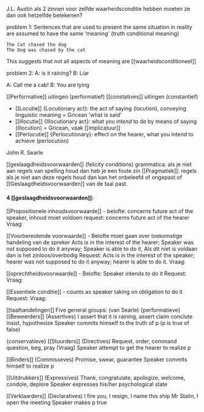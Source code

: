 J.L. Austin
als 2 zinnen voor zelfde waarheidsconditie hebben moeten ze dan ook hetzelfde betekenen?

problem 1:
Sentences that are used to present the same situation in reality are assumed to have the same 'meaning' (truth conditional meaning)

	The Cat chased the dog
	The Dog was chased by the cat

This suggests that not all aspects of meaning are [[waarheidsconditioneel]]


problem 2:
A: is it raining?
B: Liar

A: Call me a cab!
B: You are lying


[[Performative]] uitingen (performatief)
[[constatives]] uitingen (constantief)


- [[Locutie]] {Locutionary act}: the act of saying (locution), conveying linguistic meaning = Gricean 'what is said'
- [[illocutie]] {Illocutionary act}: what you *intend* to do by means of saying (illocution) = Gricean, vaak [[implicatuur]]
- [[Perlocutie]] {Perlocutionary}: effect on the hearer, what you intend to achieve (perlocution)

John R. Searle

[[geslaagdheidsvoorwaarden]] (felicity conditions)
grammatica: als je niet aan regels van spelling houd dan heb je een foute zin
[[Pragmatiek]]: regels als je niet aan deze regels houd dan kan het onbeleefd of ongepast of [[Geslaagdheidsvoorwaarden]] van de taal past.

#### 4 [[geslaagdheidsvoorwaarden]]:
[[Propositionele inhoudsvoorwaarde]] - belofte: concerns future act of the speaker, inhoud moet voldoen 
request: concerns future act of the hearer
Vraag:

[[Voorbereidende voorwaarde]] - Belofte moet gaan over toekomstige handeling van de spreker
Acts is in the interest of the hearer; Speaker was not supposed to do it anyway; Speaker is able to do it, Als dit niet is voldaan dan is het zinloos/overbodig
Request: Acts is in the interest of the speaker; hearer was not supposed to do it anyway; hearer is able to do it.
Vraag: 

[[oprechtheidsvoorwaarde]] - Belofte: Speaker intends to do it
Request:
Vraag: 

[[Essentiele conditie]] - counts as speaker taking on obligation to do it
Request:
Vraag:

[[taalhandelingen]]
Five general groups: (van Searle)
{performatieve}
[[Beweerders]] (Assertives) I assert that it is raining, assert claim conclute insist, hypothesize
	Speaker commits himself to the truth of p (p is true of false)

{conservatieve}
[[Stuurders]] (Directives) Request, order, command question, beg, pray (Vraag)
	Speaker attempt to get the hearer to realize p

[[Binders]] (Commisseves) Promise, swear, guarantee
	Speaker commits himself to realize p

[[Uitdrukkers]] (Expressives) Thank, congratulate, apologize, welcome, condole, deplore
	Speaker expresses his/her psychological state

[[Verklaarders]] (Declaratives) I fire you, I resign, I name this ship Mr Stalin, I open the meeting
	Speaker makes p true






